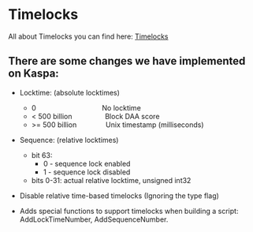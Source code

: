 # Timelocks

All about Timelocks you can find here: [Timelocks](https://github.com/bitcoinbook/bitcoinbook/blob/develop/ch07.asciidoc#timelocks)
## There are some changes we have implemented on Kaspa:
* Locktime: (absolute locktimes)  
  * 0 &nbsp; &nbsp; &nbsp; &nbsp; &nbsp; &nbsp; &nbsp; &nbsp; &nbsp; &nbsp; &nbsp; &nbsp; &nbsp; &nbsp; &nbsp; &nbsp; &nbsp;No locktime
  * < 500 billion &nbsp; &nbsp; &nbsp; &nbsp; &nbsp; &nbsp; &nbsp; &nbsp; Block DAA score <br/>
  * \>= 500 billion &nbsp; &nbsp; &nbsp; &nbsp; &nbsp; &nbsp; &nbsp; Unix timestamp (milliseconds) <br/>

* Sequence: (relative locktimes)
    - bit 63: 
       - 0 - sequence lock enabled
       - 1 - sequence lock disabled
    - bits 0-31:
        actual relative locktime, unsigned int32
        
 * Disable relative time-based timelocks (Ignoring the type flag)
 * Adds special functions to support timelocks when building a script: AddLockTimeNumber, AddSequenceNumber.
        

